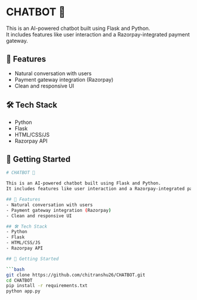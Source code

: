 # CHATBOT 💬

This is an AI-powered chatbot built using Flask and Python.  
It includes features like user interaction and a Razorpay-integrated payment gateway.

## 🔧 Features
- Natural conversation with users
- Payment gateway integration (Razorpay)
- Clean and responsive UI

## 🛠 Tech Stack
- Python
- Flask
- HTML/CSS/JS
- Razorpay API

## 🚀 Getting Started

```bash
# CHATBOT 💬

This is an AI-powered chatbot built using Flask and Python.  
It includes features like user interaction and a Razorpay-integrated payment gateway.

## 🔧 Features
- Natural conversation with users
- Payment gateway integration (Razorpay)
- Clean and responsive UI

## 🛠 Tech Stack
- Python
- Flask
- HTML/CSS/JS
- Razorpay API

## 🚀 Getting Started

```bash
git clone https://github.com/chitranshu26/CHATBOT.git
cd CHATBOT
pip install -r requirements.txt
python app.py

